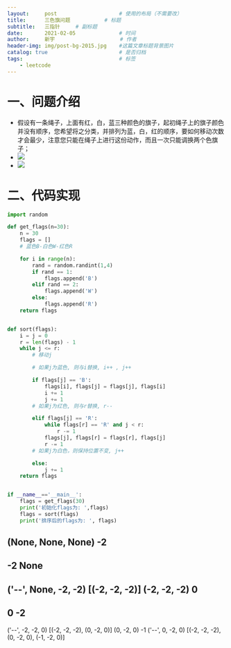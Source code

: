 ```yaml
---
layout:     post                    # 使用的布局（不需要改）
title:      三色旗问题	        # 标题 
subtitle:   三指针  	# 副标题
date:       2021-02-05              # 时间
author:     新宇                     # 作者
header-img: img/post-bg-2015.jpg    #这篇文章标题背景图片
catalog: true                       # 是否归档
tags:                               # 标签
    - leetcode
---
```

# 一、问题介绍
- 假设有一条绳子，上面有红，白，蓝三种颜色的旗子，起初绳子上的旗子颜色并没有顺序，您希望将之分类，并排列为蓝，白，红的顺序，要如何移动次数才会最少，注意您只能在绳子上进行这份动作，而且一次只能调换两个色旗子；
- ![](https://tva1.sinaimg.cn/large/008i3skNly1gq8w5ga16xj30sj063aa0.jpg)
- ![](https://tva1.sinaimg.cn/large/008i3skNly1gq8w9v42nuj30ic08xglx.jpg)


# 二、代码实现

```python
import random

def get_flags(n=30):
    n = 30
    flags = []
    # 蓝色B-白色W-红色R

    for i in range(n):
        rand = random.randint(1,4)
        if rand == 1:
            flags.append('B')
        elif rand == 2:
            flags.append('W')
        else:
            flags.append('R')
    return flags


def sort(flags):
    i = j = 0
    r = len(flags) - 1
    while j <= r:
    	# 移动j

    	# 如果j为蓝色, 则与i替换, i++ , j++

        if flags[j] == 'B':
            flags[i], flags[j] = flags[j], flags[i]
            i += 1
            j += 1
        # 如果j为红色, 则与r替换, r--

        elif flags[j] == 'R':
            while flags[r] == 'R' and j < r:
                r -= 1
            flags[j], flags[r] = flags[r], flags[j]
            r -= 1
        # 如果j为白色，则保持位置不变, j++

        else:
            j += 1
    return flags


if __name__=='__main__':
    flags = get_flags(30)
    print('初始化flags为: ',flags)
    flags = sort(flags)
    print('排序后的flags为: ', flags)
```


(None, None, None)
-2
---
-2
None
---
('--', None, -2, -2)
[(-2, -2, -2)]
(-2, -2, -2)
0
---
0
-2
---
('--', -2, -2, 0)
[(-2, -2, -2), (0, -2, 0)]
(0, -2, 0)
-1
('--', 0, -2, 0)
[(-2, -2, -2), (0, -2, 0), (-1, -2, 0)]